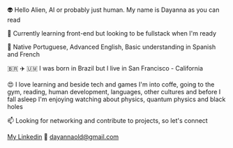 👽 Hello Alien, AI or probably just human. My name is Dayanna as you can read

🌱 Currently learning front-end but looking to be fullstack when I'm ready

💞️ Native Portuguese, Advanced English, Basic understanding in Spanish and French

🇧🇷 ✈️ 🇺🇲 I was born in Brazil but I live in San Francisco - California 

😍 I love learning and beside tech and games I'm into coffe, going to the gym, reading, human development, languages, other cultures and before I fall asleep I'm enjoying watching about physics, quantum physics and black holes 

📫 Looking for networking and contribute to projects, so let's connect

[My Linkedin](https://www.linkedin.com/in/dayanna-de-oliveira/) 📧  dayannaold@gmail.com
